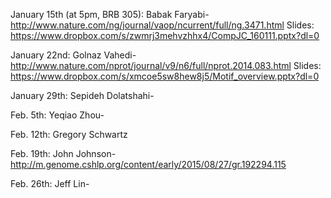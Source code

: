 January 15th (at 5pm, BRB 305): Babak Faryabi-http://www.nature.com/ng/journal/vaop/ncurrent/full/ng.3471.html
Slides: https://www.dropbox.com/s/zwmrj3mehvzhhx4/CompJC_160111.pptx?dl=0

January 22nd: Golnaz Vahedi-http://www.nature.com/nprot/journal/v9/n6/full/nprot.2014.083.html
Slides: https://www.dropbox.com/s/xmcoe5sw8hew8j5/Motif_overview.pptx?dl=0

January 29th: Sepideh Dolatshahi-

Feb. 5th: Yeqiao Zhou-

Feb. 12th: Gregory Schwartz

Feb. 19th: John Johnson-http://m.genome.cshlp.org/content/early/2015/08/27/gr.192294.115

Feb. 26th: Jeff Lin-
